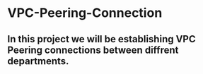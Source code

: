 # VPC-Peering-Connection
## In this project we will be establishing VPC Peering connections between diffrent departments.
